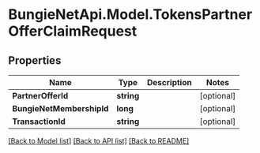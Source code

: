 # BungieNetApi.Model.TokensPartnerOfferClaimRequest
## Properties

Name | Type | Description | Notes
------------ | ------------- | ------------- | -------------
**PartnerOfferId** | **string** |  | [optional] 
**BungieNetMembershipId** | **long** |  | [optional] 
**TransactionId** | **string** |  | [optional] 

[[Back to Model list]](../README.md#documentation-for-models) [[Back to API list]](../README.md#documentation-for-api-endpoints) [[Back to README]](../README.md)

